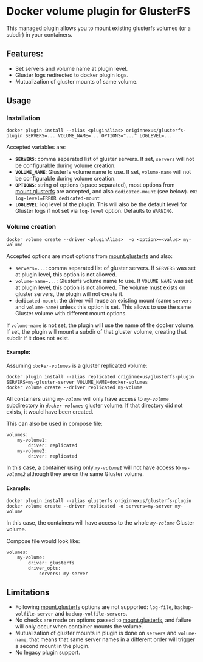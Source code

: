 # Docker volume plugin for GlusterFS

This managed plugin allows you to mount existing glusterfs volumes (or a subdir) in your containers.


## Features:

- Set servers and volume name at plugin level.
- Gluster logs redirected to docker plugin logs.
- Mutualization of gluster mounts of same volume.

## Usage

### Installation

    docker plugin install --alias <pluginAlias> originnexus/glusterfs-plugin SERVERS=... VOLUME_NAME=... OPTIONS="..." LOGLEVEL=...
    
Accepted variables are:

- **`SERVERS`**: comma seperated list of gluster servers. If set, `servers` will not be configurable during volume creation.
- **`VOLUME_NAME`**: Glusterfs volume name to use. If set, `volume-name` will not be configurable during volume creation.
- **`OPTIONS`**: string of options (space separated), most options from [mount.glusterfs] are accepted, and also `dedicated-mount` (see below). ex: `log-level=ERROR dedicated-mount`
- **`LOGLEVEL`**: log level of the plugin. This will also be the default level for Gluster logs if not set via `log-level` option. Defaults to `WARNING`.
    
### Volume creation
    docker volume create --driver <pluginAlias>  -o <option>=<value> my-volume
    
Accepted options are most options from [mount.glusterfs] and also:

- `servers=...`: comma separated list of gluster servers. If `SERVERS` was set at plugin level, this option is not allowed.
- `volume-name=...`: Glusterfs volume name to use. If `VOLUME_NAME` was set at plugin level, this option is not allowed. The volume must exists on gluster servers, the plugin will not create it.
- `dedicated-mount`: the driver will reuse an existing mount (same `servers` and `volume-name`) unless this option is set. This allows to use the same Gluster volume with different mount options.

If `volume-name` is not set, the plugin will use the name of the docker volume. If set, the plugin will mount a subdir of that gluster volume, creating that subdir if it does not exist.

#### Example:

Assuming *`docker-volumes`* is a gluster replicated volume:

    docker plugin install --alias replicated originnexus/glusterfs-plugin SERVERS=my-gluster-server VOLUME_NAME=docker-volumes
    docker volume create --driver replicated my-volume

All containers using *`my-volume`* will only have access to *`my-volume`* subdirectory in *`docker-volumes`* gluster volume. If that directory did not exists, it would have been created.

This can also be used in compose file:

    volumes:
        my-volume1:
            driver: replicated
        my-volume2:
            driver: replicated

In this case, a container using only *`my-volume1`* will not have access to *`my-volume2`* although they are on the same Gluster volume.

#### Example:
    docker plugin install --alias glusterfs originnexus/glusterfs-plugin
    docker volume create --driver replicated -o servers=my-server my-volume

In this case, the containers will have access to the whole *`my-volume`* Gluster volume.

Compose file would look like:

    volumes:
        my-volume:
            driver: glusterfs
            driver_opts:
                servers: my-server

## Limitations

- Following [mount.glusterfs] options are not supported: `log-file`, `backup-volfile-server` and `backup-volfile-servers`.
- No checks are made on options passed to [mount.glusterfs], and failure will only occur when container mounts the volume.
- Mutualization of gluster mounts in plugin is done on `servers` and `volume-name`, that means that same server names in a different order will trigger a second mount in the plugin.
- No legacy plugin support.

[mount.glusterfs]: http://manpages.ubuntu.com/manpages/focal/man8/mount.glusterfs.8.html
